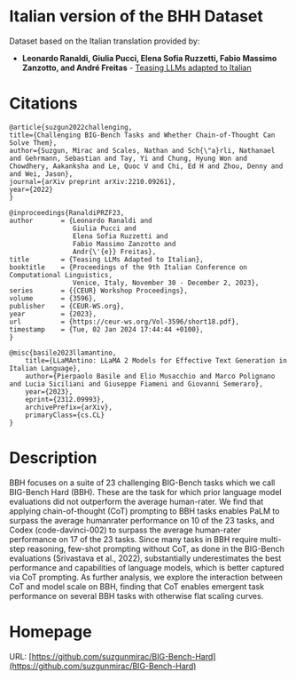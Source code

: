 

# Italian version of the BHH Dataset
Dataset based on the Italian translation provided by:

 - **Leonardo Ranaldi, Giulia Pucci, Elena Sofia Ruzzetti, Fabio Massimo Zanzotto, and André Freitas** - [Teasing LLMs adapted to Italian](https://github.com/LeonardRanaldi/italian-instruct-eval/tree/main)
 
 # Citations 
  ```
@article{suzgun2022challenging,
  title={Challenging BIG-Bench Tasks and Whether Chain-of-Thought Can Solve Them},
  author={Suzgun, Mirac and Scales, Nathan and Sch{\"a}rli, Nathanael and Gehrmann, Sebastian and Tay, Yi and Chung, Hyung Won and Chowdhery, Aakanksha and Le, Quoc V and Chi, Ed H and Zhou, Denny and and Wei, Jason},
  journal={arXiv preprint arXiv:2210.09261},
  year={2022}
}

@inproceedings{RanaldiPRZF23,
  author       = {Leonardo Ranaldi and
                  Giulia Pucci and
                  Elena Sofia Ruzzetti and
                  Fabio Massimo Zanzotto and
                  Andr{\'{e}} Freitas},
  title        = {Teasing LLMs Adapted to Italian},
  booktitle    = {Proceedings of the 9th Italian Conference on Computational Linguistics,
                  Venice, Italy, November 30 - December 2, 2023},
  series       = {{CEUR} Workshop Proceedings},
  volume       = {3596},
  publisher    = {CEUR-WS.org},
  year         = {2023},
  url          = {https://ceur-ws.org/Vol-3596/short18.pdf},
  timestamp    = {Tue, 02 Jan 2024 17:44:44 +0100},
}

@misc{basile2023llamantino,
      title={LLaMAntino: LLaMA 2 Models for Effective Text Generation in Italian Language}, 
      author={Pierpaolo Basile and Elio Musacchio and Marco Polignano and Lucia Siciliani and Giuseppe Fiameni and Giovanni Semeraro},
      year={2023},
      eprint={2312.09993},
      archivePrefix={arXiv},
      primaryClass={cs.CL}
}

  ```

# Description 
BBH focuses on a suite of 23 challenging BIG-Bench tasks which we call BIG-Bench Hard (BBH). These are the task for which prior language model evaluations did not outperform the average human-rater. We find that applying chain-of-thought (CoT) prompting to BBH tasks enables PaLM to surpass the average humanrater performance on 10 of the 23 tasks, and Codex (code-davinci-002) to surpass the average human-rater performance on 17 of the 23 tasks. Since many tasks in BBH require multi-step reasoning, few-shot prompting without CoT, as done in the BIG-Bench evaluations (Srivastava et al., 2022), substantially underestimates the best performance and capabilities of language models, which is better captured via CoT prompting. As further analysis, we explore the interaction between CoT and model scale on BBH, finding that CoT enables emergent task performance on several BBH tasks with otherwise flat scaling curves.


# Homepage 
URL: [https://github.com/suzgunmirac/BIG-Bench-Hard](https://github.com/suzgunmirac/BIG-Bench-Hard)
